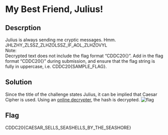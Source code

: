 # My Best Friend, Julius!

## Descrption
Julius is always sending me cryptic messages. Hmm. <br>
JHLZHY_ZLSSZ_ZLHZOLSSZ_IF_AOL_ZLHZOVYL <br>
Note: <br>
Decrypted text does not include the flag format “CDDC20{}”. Add in the flag format “CDDC20{}” during submission, and ensure that the flag string is fully in uppercase, i.e. CDDC20{SAMPLE_FLAG}.

## Solution 

Since the title of the challenge states Julius, it can be implied that Caesar Cipher is used. Using an [online decrypter](https://cryptii.com/pipes/caesar-cipher), the hash is decrypted. 
![flag]()

## Flag

CDDC20{CAESAR_SELLS_SEASHELLS_BY_THE_SEASHORE}
